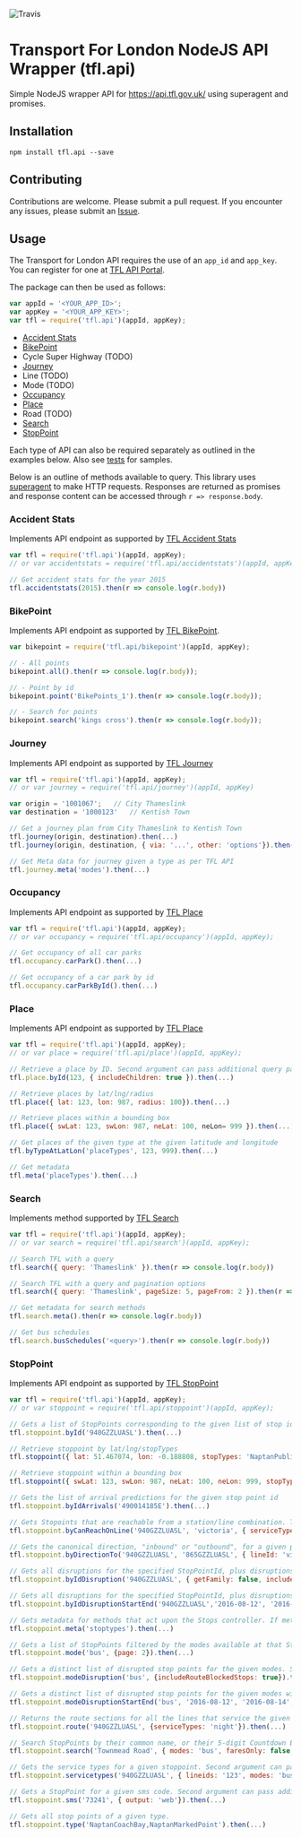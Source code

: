 ![Travis](https://travis-ci.org/easyCZ/tfl.api.svg)

# Transport For London NodeJS API Wrapper (tfl.api)
Simple NodeJS wrapper API for https://api.tfl.gov.uk/ using superagent and promises.

## Installation
```
npm install tfl.api --save
```

## Contributing
Contributions are welcome. Please submit a pull request. If you encounter any issues, please submit an [Issue](https://github.com/easyCZ/tfl.api/issues).

## Usage
The Transport for London API requires the use of an `app_id` and `app_key`. You can register for one at [TFL API Portal](https://api-portal.tfl.gov.uk/login).

The package can then be used as follows:
```javascript
var appId = '<YOUR_APP_ID>';
var appKey = '<YOUR_APP_KEY>';
var tfl = require('tfl.api')(appId, appKey);
```

* [Accident Stats](https://github.com/easyCZ/tfl.api#accident-stats)
* [BikePoint](#bikepoint)
* Cycle Super Highway (TODO)
* [Journey](https://github.com/easyCZ/tfl.api#journey)
* Line (TODO)
* Mode (TODO)
* [Occupancy](https://github.com/easyCZ/tfl.api#occupancy)
* [Place](https://github.com/easyCZ/tfl.api#place)
* Road (TODO)
* [Search](https://github.com/easyCZ/tfl.api#search)
* [StopPoint](https://github.com/easyCZ/tfl.api#stoppoint)


Each type of API can also be required separately as outlined in the examples below. Also see [tests](https://github.com/easyCZ/tfl.api/tree/master/test) for samples.

Below is an outline of methods available to query. This library uses [superagent](https://visionmedia.github.io/superagent/) to make HTTP requests. Responses are returned as promises and response content can be accessed through `r => response.body`.

### Accident Stats
Implements API endpoint as supported by [TFL Accident Stats](https://api.tfl.gov.uk/#AccidentStats)

```javascript
var tfl = require('tfl.api')(appId, appKey);
// or var accidentstats = require('tfl.api/accidentstats')(appId, appKey)

// Get accident stats for the year 2015
tfl.accidentstats(2015).then(r => console.log(r.body))
```

### BikePoint
Implements API endpoint as supported by [TFL BikePoint](https://api.tfl.gov.uk/).

```javascript
var bikepoint = require('tfl.api/bikepoint')(appId, appKey);

// - All points
bikepoint.all().then(r => console.log(r.body));

// - Point by id
bikepoint.point('BikePoints_1').then(r => console.log(r.body));

// - Search for points
bikepoint.search('kings cross').then(r => console.log(r.body));
```


### Journey
Implements API endpoint as supported by [TFL Journey](https://api.tfl.gov.uk/#Journey)

```javascript
var tfl = require('tfl.api')(appId, appKey);
// or var journey = require('tfl.api/journey')(appId, appKey)

var origin = '1001067';   // City Thameslink
var destination = '1000123'   // Kentish Town

// Get a journey plan from City Thameslink to Kentish Town
tfl.journey(origin, destination).then(...)
tfl.journey(origin, destination, { via: '...', other: 'options'}).then(...)

// Get Meta data for journey given a type as per TFL API
tfl.journey.meta('modes').then(...)
```



### Occupancy
Implements API endpoint as supported by [TFL Place](https://api.tfl.gov.uk/#Occupancy)

```javascript
var tfl = require('tfl.api')(appId, appKey);
// or var occupancy = require('tfl.api/occupancy')(appId, appKey);

// Get occupancy of all car parks
tfl.occupancy.carPark().then(...)

// Get occupancy of a car park by id
tfl.occupancy.carParkById().then(...)
```


### Place
Implements API endpoint as supported by [TFL Place](https://api.tfl.gov.uk/#Place)

```javascript
var tfl = require('tfl.api')(appId, appKey);
// or var place = require('tfl.api/place')(appId, appKey);

// Retrieve a place by ID. Second argument can pass additional query params
tfl.place.byId(123, { includeChildren: true }).then(...)

// Retrieve places by lat/lng/radius
tfl.place({ lat: 123, lon: 987, radius: 100}).then(...)

// Retrieve places within a bounding box
tfl.place({ swLat: 123, swLon: 987, neLat: 100, neLon= 999 }).then(...)

// Get places of the given type at the given latitude and longitude
tfl.byTypeAtLatLon('placeTypes', 123, 999).then(...)

// Get metadata
tfl.meta('placeTypes').then(...)

```

### Search
Implements method supported by [TFL Search](https://api.tfl.gov.uk/#Search)

```javascript
var tfl = require('tfl.api')(appId, appKey);
// or var search = require('tfl.api/search')(appId, appKey);

// Search TFL with a query
tfl.search({ query: 'Thameslink' }).then(r => console.log(r.body))

// Search TFL with a query and pagination options
tfl.search({ query: 'Thameslink', pageSize: 5, pageFrom: 2 }).then(r => console.log(r.body));

// Get metadata for search methods
tfl.search.meta().then(r => console.log(r.body))

// Get bus schedules
tfl.search.busSchedules('<query>').then(r => console.log(r.body))

```

### StopPoint
Implements API endpoint as supported by [TFL StopPoint](https://api.tfl.gov.uk/#StopPoint)

```javascript
var tfl = require('tfl.api')(appId, appKey);
// or var stoppoint = require('tfl.api/stoppoint')(appId, appKey);

// Gets a list of StopPoints corresponding to the given list of stop ids. 
tfl.stoppoint.byId('940GZZLUASL').then(...)

// Retrieve stoppoint by lat/lng/stopTypes
tfl.stoppoint({ lat: 51.467074, lon: -0.188808, stopTypes: 'NaptanPublicBusCoachTram'}).then(...)

// Retrieve stoppoint within a bounding box
tfl.stoppoint({ swLat: 123, swLon: 987, neLat: 100, neLon: 999, stopTypes: 'NaptanPublicBusCoachTram' }).then(...)

// Gets the list of arrival predictions for the given stop point id 
tfl.stoppoint.byIdArrivals('490014185E').then(...)

// Gets Stopoints that are reachable from a station/line combination. Third argument can pass additional query params
tfl.stoppoint.byCanReachOnLine('940GZZLUASL', 'victoria', { serviceTypes: 'regular,night'}).then(...)

// Gets the canonical direction, "inbound" or "outbound", for a given pair of stop point Ids in the direction from -> to. Third argument can pass additional query params
tfl.stoppoint.byDirectionTo('940GZZLUASL', '865GZZLUASL', { lineId: 'victoria'}).then(...)

// Gets all disruptions for the specified StopPointId, plus disruptions for any child Naptan records it may have. Second argument can pass additional query params
tfl.stoppoint.byIdDisruption('940GZZLUASL', { getFamily: false, includeRouteBlockedStops: false}).then(...)

// Gets all disruptions for the specified StopPointId, plus disruptions for any child Naptan records it may have. Forth argument can pass additional query params
tfl.stoppoint.byIdDisruptionStartEnd('940GZZLUASL','2016-08-12', '2016-08-14', { getFamily: false, includeRouteBlockedStops: false}).then(...)

// Gets metadata for methods that act upon the Stops controller. If metadataType is "categories", gets a list of all of the available stops property categories and keys, grouped by category name. If metadataType is "stoptypes", gets a list of the available types of stops. If metadataType is "modes", gets a list of the valid modes to filter stops by.
tfl.stoppoint.meta('stoptypes').then(...)

// Gets a list of StopPoints filtered by the modes available at that StopPoint. Second argument can pass additional query params
tfl.stoppoint.mode('bus', {page: 2}).then(...)

// Gets a distinct list of disrupted stop points for the given modes. Second argument can pass additional query params
tfl.stoppoint.modeDisruption('bus', {includeRouteBlockedStops: true}).then(...)

// Gets a distinct list of disrupted stop points for the given modes with a date range. Forth argument can pass additional query params
tfl.stoppoint.modeDisruptionStartEnd('bus', '2016-08-12', '2016-08-14', {includeRouteBlockedStops: false}).then(...)

// Returns the route sections for all the lines that service the given stop point ids. Second argument can pass additional query params
tfl.stoppoint.route('940GZZLUASL', {serviceTypes: 'night'}).then(...)

// Search StopPoints by their common name, or their 5-digit Countdown Bus Stop Code. Second argument can pass additional query params
tfl.stoppoint.search('Townmead Road', { modes: 'bus', faresOnly: false, maxResults: 50, lines: 2, includeHubs: true}).then(...)

// Gets the service types for a given stoppoint. Second argument can pass additional query params
tfl.stoppoint.servicetypes('940GZZLUASL', { lineids: '123', modes: 'bus'}).then(...)

// Gets a StopPoint for a given sms code. Second argument can pass additional query params
tfl.stoppoint.sms('73241', { output: 'web'}).then(...)

// Gets all stop points of a given type.
tfl.stoppoint.type('NaptanCoachBay,NaptanMarkedPoint').then(...)

```
